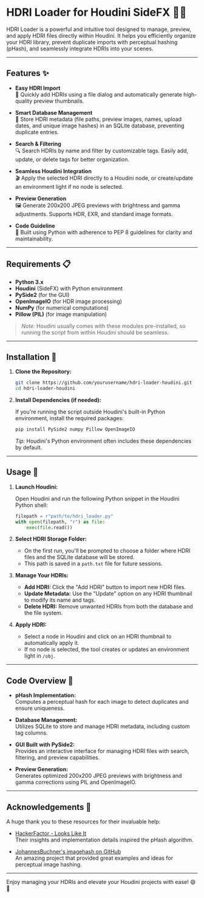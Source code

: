 # HDRI Loader for Houdini SideFX 🚀🌌

HDRI Loader is a powerful and intuitive tool designed to manage, preview, and apply HDRI files directly within Houdini. It helps you efficiently organize your HDRI library, prevent duplicate imports with perceptual hashing (pHash), and seamlessly integrate HDRIs into your scenes.

---

## Features ✨

- **Easy HDRI Import**  
  📂 Quickly add HDRIs using a file dialog and automatically generate high-quality preview thumbnails.

- **Smart Database Management**  
  💾 Store HDRI metadata (file paths, preview images, names, upload dates, and unique image hashes) in an SQLite database, preventing duplicate entries.

- **Search & Filtering**  
  🔍 Search HDRIs by name and filter by customizable tags. Easily add, update, or delete tags for better organization.

- **Seamless Houdini Integration**  
  🎬 Apply the selected HDRI directly to a Houdini node, or create/update an environment light if no node is selected.

- **Preview Generation**  
  🖼️ Generate 200x200 JPEG previews with brightness and gamma adjustments. Supports HDR, EXR, and standard image formats.

- **Code Guideline**  
  🐍 Built using Python with adherence to PEP 8 guidelines for clarity and maintainability.

---

## Requirements 📋

- **Python 3.x**
- **Houdini** (SideFX) with Python environment
- **PySide2** (for the GUI)
- **OpenImageIO** (for HDR image processing)
- **NumPy** (for numerical computations)
- **Pillow (PIL)** (for image manipulation)

> *Note:* Houdini usually comes with these modules pre-installed, so running the script from within Houdini should be seamless.

---

## Installation 🔧

1. **Clone the Repository:**

   ```bash
   git clone https://github.com/yourusername/hdri-loader-houdini.git
   cd hdri-loader-houdini
   ```

2. **Install Dependencies (if needed):**

   If you're running the script outside Houdini's built-in Python environment, install the required packages:

   ```bash
   pip install PySide2 numpy Pillow OpenImageIO
   ```

   *Tip:* Houdini's Python environment often includes these dependencies by default.

---

## Usage 🚀

1. **Launch Houdini:**

   Open Houdini and run the following Python snippet in the Houdini Python shell:

   ```python
   filepath = r"path/to/hdri_loader.py"
   with open(filepath, "r") as file:
       exec(file.read())
   ```

2. **Select HDRI Storage Folder:**

   - On the first run, you'll be prompted to choose a folder where HDRI files and the SQLite database will be stored.
   - This path is saved in a `path.txt` file for future sessions.

3. **Manage Your HDRIs:**

   - **Add HDRI:** Click the "Add HDRI" button to import new HDRI files.
   - **Update Metadata:** Use the "Update" option on any HDRI thumbnail to modify its name and tags.
   - **Delete HDRI:** Remove unwanted HDRIs from both the database and the file system.

4. **Apply HDRI:**

   - Select a node in Houdini and click on an HDRI thumbnail to automatically apply it.
   - If no node is selected, the tool creates or updates an environment light in `/obj`.

---

## Code Overview 📜

- **pHash Implementation:**  
  Computes a perceptual hash for each image to detect duplicates and ensure uniqueness.

- **Database Management:**  
  Utilizes SQLite to store and manage HDRI metadata, including custom tag columns.

- **GUI Built with PySide2:**  
  Provides an interactive interface for managing HDRI files with search, filtering, and preview capabilities.

- **Preview Generation:**  
  Generates optimized 200x200 JPEG previews with brightness and gamma corrections using PIL and OpenImageIO.

---

## Acknowledgements 🙏

A huge thank you to these resources for their invaluable help:

- [HackerFactor - Looks Like It](https://www.hackerfactor.com/blog/index.php?/archives/432-Looks-Like-It.html)  
  Their insights and implementation details inspired the pHash algorithm.

- [JohannesBuchner's imagehash on GitHub](https://github.com/JohannesBuchner/imagehash/tree/master)  
  An amazing project that provided great examples and ideas for perceptual image hashing.

---

Enjoy managing your HDRIs and elevate your Houdini projects with ease! 😄🎥
